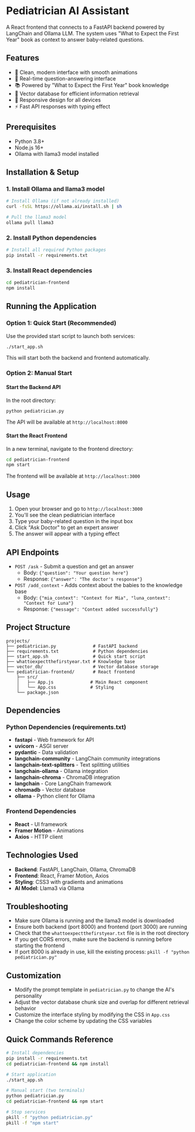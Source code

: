 # Pediatrician AI Assistant

A React frontend that connects to a FastAPI backend powered by LangChain and Ollama LLM. The system uses "What to Expect the First Year" book as context to answer baby-related questions.

## Features

- 🎨 Clean, modern interface with smooth animations
- 💬 Real-time question-answering interface
- 📚 Powered by "What to Expect the First Year" book knowledge
- 🎯 Vector database for efficient information retrieval
- 📱 Responsive design for all devices
- ⚡ Fast API responses with typing effect

## Prerequisites

- Python 3.8+
- Node.js 16+
- Ollama with llama3 model installed

## Installation & Setup

### 1. Install Ollama and llama3 model

```bash
# Install Ollama (if not already installed)
curl -fsSL https://ollama.ai/install.sh | sh

# Pull the llama3 model
ollama pull llama3
```

### 2. Install Python dependencies

```bash
# Install all required Python packages
pip install -r requirements.txt
```

### 3. Install React dependencies

```bash
cd pediatrician-frontend
npm install
```

## Running the Application

### Option 1: Quick Start (Recommended)

Use the provided start script to launch both services:

```bash
./start_app.sh
```

This will start both the backend and frontend automatically.

### Option 2: Manual Start

#### Start the Backend API

In the root directory:

```bash
python pediatrician.py
```

The API will be available at `http://localhost:8000`

#### Start the React Frontend

In a new terminal, navigate to the frontend directory:

```bash
cd pediatrician-frontend
npm start
```

The frontend will be available at `http://localhost:3000`

## Usage

1. Open your browser and go to `http://localhost:3000`
2. You'll see the clean pediatrician interface
3. Type your baby-related question in the input box
4. Click "Ask Doctor" to get an expert answer
5. The answer will appear with a typing effect

## API Endpoints

- `POST /ask` - Submit a question and get an answer
  - Body: `{"question": "Your question here"}`
  - Response: `{"answer": "The doctor's response"}`
- `POST /add_context` - Adds context about the babies to the knowledge base
  - Body: `{"mia_context": "Context for Mia", "luna_context": "Context for Luna"}`
  - Response: `{"message": "Context added successfully"}`

## Project Structure

```
projects/
├── pediatrician.py              # FastAPI backend
├── requirements.txt             # Python dependencies
├── start_app.sh                 # Quick start script
├── whattoexpectthefirstyear.txt # Knowledge base
├── vector_db/                   # Vector database storage
└── pediatrician-frontend/       # React frontend
    ├── src/
    │   ├── App.js              # Main React component
    │   └── App.css             # Styling
    └── package.json
```

## Dependencies

### Python Dependencies (requirements.txt)
- **fastapi** - Web framework for API
- **uvicorn** - ASGI server
- **pydantic** - Data validation
- **langchain-community** - LangChain community integrations
- **langchain-text-splitters** - Text splitting utilities
- **langchain-ollama** - Ollama integration
- **langchain-chroma** - ChromaDB integration
- **langchain** - Core LangChain framework
- **chromadb** - Vector database
- **ollama** - Python client for Ollama

### Frontend Dependencies
- **React** - UI framework
- **Framer Motion** - Animations
- **Axios** - HTTP client

## Technologies Used

- **Backend**: FastAPI, LangChain, Ollama, ChromaDB
- **Frontend**: React, Framer Motion, Axios
- **Styling**: CSS3 with gradients and animations
- **AI Model**: Llama3 via Ollama

## Troubleshooting

- Make sure Ollama is running and the llama3 model is downloaded
- Ensure both backend (port 8000) and frontend (port 3000) are running
- Check that the `whattoexpectthefirstyear.txt` file is in the root directory
- If you get CORS errors, make sure the backend is running before starting the frontend
- If port 8000 is already in use, kill the existing process: `pkill -f "python pediatrician.py"`

## Customization

- Modify the prompt template in `pediatrician.py` to change the AI's personality
- Adjust the vector database chunk size and overlap for different retrieval behavior
- Customize the interface styling by modifying the CSS in `App.css`
- Change the color scheme by updating the CSS variables

## Quick Commands Reference

```bash
# Install dependencies
pip install -r requirements.txt
cd pediatrician-frontend && npm install

# Start application
./start_app.sh

# Manual start (two terminals)
python pediatrician.py
cd pediatrician-frontend && npm start

# Stop services
pkill -f "python pediatrician.py"
pkill -f "npm start"
``` 